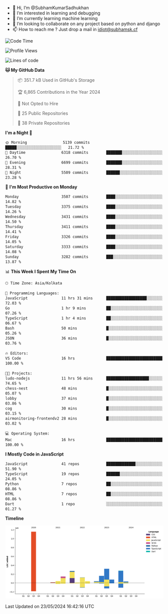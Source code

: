 - 👋 Hi, I’m @SubhamKumarSadhukhan
- 👀 I’m interested in learning and debugging
- 🌱 I’m currently learning machine learning
- 💞️ I’m looking to collaborate on any project based on python and django
- 📫 How to reach me ?
      Just drop a mail in idiot@subhamsk.cf

<!---
SubhamKumarSadhukhan/SubhamKumarSadhukhan is a ✨ special ✨ repository because its `README.md` (this file) appears on your GitHub profile.
You can click the Preview link to take a look at your changes.
--->


<!--START_SECTION:waka-->
![Code Time](http://img.shields.io/badge/Code%20Time-2%2C207%20hrs%208%20mins-blue)

![Profile Views](http://img.shields.io/badge/Profile%20Views-0-blue)

![Lines of code](https://img.shields.io/badge/From%20Hello%20World%20I%27ve%20Written-2.7%20million%20lines%20of%20code-blue)

**🐱 My GitHub Data** 

> 📦 351.7 kB Used in GitHub's Storage 
 > 
> 🏆 6,865 Contributions in the Year 2024
 > 
> 🚫 Not Opted to Hire
 > 
> 📜 25 Public Repositories 
 > 
> 🔑 38 Private Repositories 
 > 
**I'm a Night 🦉** 

```text
🌞 Morning                5139 commits        █████░░░░░░░░░░░░░░░░░░░░   21.72 % 
🌆 Daytime                6318 commits        ███████░░░░░░░░░░░░░░░░░░   26.70 % 
🌃 Evening                6699 commits        ███████░░░░░░░░░░░░░░░░░░   28.31 % 
🌙 Night                  5509 commits        ██████░░░░░░░░░░░░░░░░░░░   23.28 % 
```
📅 **I'm Most Productive on Monday** 

```text
Monday                   3507 commits        ████░░░░░░░░░░░░░░░░░░░░░   14.82 % 
Tuesday                  3375 commits        ████░░░░░░░░░░░░░░░░░░░░░   14.26 % 
Wednesday                3431 commits        ████░░░░░░░░░░░░░░░░░░░░░   14.50 % 
Thursday                 3411 commits        ████░░░░░░░░░░░░░░░░░░░░░   14.41 % 
Friday                   3326 commits        ████░░░░░░░░░░░░░░░░░░░░░   14.05 % 
Saturday                 3333 commits        ████░░░░░░░░░░░░░░░░░░░░░   14.08 % 
Sunday                   3282 commits        ███░░░░░░░░░░░░░░░░░░░░░░   13.87 % 
```


📊 **This Week I Spent My Time On** 

```text
🕑︎ Time Zone: Asia/Kolkata

💬 Programming Languages: 
JavaScript               11 hrs 31 mins      ██████████████████░░░░░░░   72.03 % 
Go                       1 hr 9 mins         ██░░░░░░░░░░░░░░░░░░░░░░░   07.26 % 
TypeScript               1 hr 4 mins         ██░░░░░░░░░░░░░░░░░░░░░░░   06.67 % 
Bash                     50 mins             █░░░░░░░░░░░░░░░░░░░░░░░░   05.26 % 
JSON                     36 mins             █░░░░░░░░░░░░░░░░░░░░░░░░   03.76 % 

🔥 Editors: 
VS Code                  16 hrs              █████████████████████████   100.00 % 

🐱‍💻 Projects: 
ludo-nodejs              11 hrs 56 mins      ███████████████████░░░░░░   74.65 % 
chess-nest               48 mins             █░░░░░░░░░░░░░░░░░░░░░░░░   05.07 % 
lobby                    37 mins             █░░░░░░░░░░░░░░░░░░░░░░░░   03.86 % 
cog                      30 mins             █░░░░░░░░░░░░░░░░░░░░░░░░   03.15 % 
airmonitoring-frontendv2 28 mins             █░░░░░░░░░░░░░░░░░░░░░░░░   03.02 % 

💻 Operating System: 
Mac                      16 hrs              █████████████████████████   100.00 % 
```

**I Mostly Code in JavaScript** 

```text
JavaScript               41 repos            █████████████░░░░░░░░░░░░   51.90 % 
TypeScript               19 repos            ██████░░░░░░░░░░░░░░░░░░░   24.05 % 
Python                   7 repos             ██░░░░░░░░░░░░░░░░░░░░░░░   08.86 % 
HTML                     7 repos             ██░░░░░░░░░░░░░░░░░░░░░░░   08.86 % 
Dart                     1 repo              ░░░░░░░░░░░░░░░░░░░░░░░░░   01.27 % 
```



**Timeline**

![Lines of Code chart](https://raw.githubusercontent.com/SubhamKumarSadhukhan/SubhamKumarSadhukhan/main/assets/bar_graph.png)


 Last Updated on 23/05/2024 16:42:16 UTC
<!--END_SECTION:waka-->
